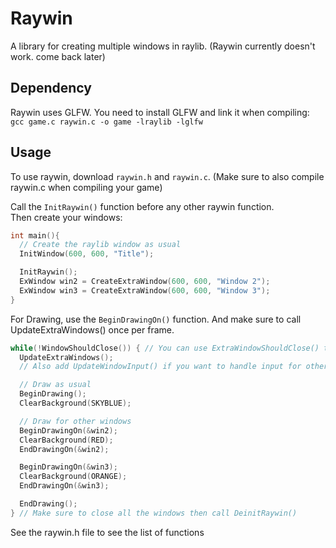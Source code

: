 # Raywin
A library for creating multiple windows in raylib. (Raywin currently doesn't work. come back later)

## Dependency
Raywin uses GLFW. You need to install GLFW and link it when compiling:  
`gcc game.c raywin.c -o game -lraylib -lglfw`

## Usage
To use raywin, download `raywin.h` and `raywin.c`. (Make sure to also compile raywin.c when compiling your game)  

Call the `InitRaywin()` function before any other raywin function.  
Then create your windows:  
```c
int main(){
  // Create the raylib window as usual
  InitWindow(600, 600, "Title");

  InitRaywin();
  ExWindow win2 = CreateExtraWindow(600, 600, "Window 2");
  ExWindow win3 = CreateExtraWindow(600, 600, "Window 3");
}
```

For Drawing, use the `BeginDrawingOn()` function. And make sure to call UpdateExtraWindows() once per frame.  

```c
while(!WindowShouldClose()) { // You can use ExtraWindowShouldClose() to check other windows
  UpdateExtraWindows();
  // Also add UpdateWindowInput() if you want to handle input for other windows

  // Draw as usual
  BeginDrawing();
  ClearBackground(SKYBLUE);

  // Draw for other windows
  BeginDrawingOn(&win2);
  ClearBackground(RED);
  EndDrawingOn(&win2);

  BeginDrawingOn(&win3);
  ClearBackground(ORANGE);
  EndDrawingOn(&win3);

  EndDrawing();
} // Make sure to close all the windows then call DeinitRaywin()
```

See the raywin.h file to see the list of functions
